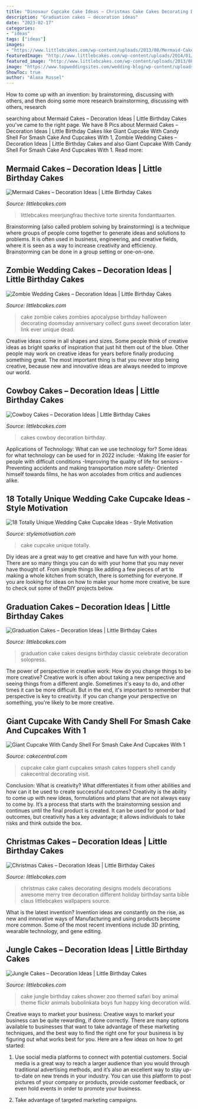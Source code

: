 ```yaml
---
title: "Dinosaur Cupcake Cake Ideas ~ Christmas Cake Cakes Decorating Designs Models Decorations Awesome Merry Tree Decoration Different Holiday Birthday Santa Bible Claus Littlebcakes Wallpapers Source"
description: "Graduation cakes – decoration ideas"
date: "2023-02-17"
categories:
- "ideas"
tags: ["ideas"]
images:
- "https://www.littlebcakes.com/wp-content/uploads/2013/08/Mermaid-Cakes.jpg"
featuredImage: "http://www.littlebcakes.com/wp-content/uploads/2014/01/Jungle-Cakes.jpg"
featured_image: "http://www.littlebcakes.com/wp-content/uploads/2013/08/Graduation-Cake-Pics.jpg"
image: "https://www.topweddingsites.com/wedding-blog/wp-content/uploads/2014/03/2c204a71e445245aa8949d6e96ba9a89.jpg"
ShowToc: true
author: "Alana Russel"
---
```



How to come up with an invention: by brainstorming, discussing with others, and then doing some more research
brainstorming, discussing with others, research

	

		
searching about Mermaid Cakes – Decoration Ideas | Little Birthday Cakes you've came to the right page. We have 8 Pics about Mermaid Cakes – Decoration Ideas | Little Birthday Cakes like Giant Cupcake With Candy Shell For Smash Cake And Cupcakes With 1, Zombie Wedding Cakes – Decoration Ideas | Little Birthday Cakes and also Giant Cupcake With Candy Shell For Smash Cake And Cupcakes With 1. Read more:
		
    
## Mermaid Cakes – Decoration Ideas | Little Birthday Cakes

<img loading=lazy src="https://www.littlebcakes.com/wp-content/uploads/2013/08/Mermaid-Cakes.jpg" onerror="this.onerror=null;this.src='https://tse2.mm.bing.net/th?id=OIP.Q0oSX9LkHlPj5b2IiLa0FwHaNI&amp;pid=15.1';" alt="Mermaid Cakes – Decoration Ideas | Little Birthday Cakes">

_Source: littlebcakes.com_

>littlebcakes meerjungfrau thechive torte sirenita fondanttaarten. 

	

Brainstorming (also called problem solving by brainstorming) is a technique where groups of people come together to generate ideas and solutions to problems. It is often used in business, engineering, and creative fields, where it is seen as a way to increase creativity and efficiency. Brainstorming can be done in a group setting or one-on-one.

    
## Zombie Wedding Cakes – Decoration Ideas | Little Birthday Cakes

<img loading=lazy src="http://www.littlebcakes.com/wp-content/uploads/2014/05/Zombie-Wedding-Cake-Pictures.jpg" onerror="this.onerror=null;this.src='https://tse3.mm.bing.net/th?id=OIP.CVeafeXd66EFrYA4y4piSwHaLH&amp;pid=15.1';" alt="Zombie Wedding Cakes – Decoration Ideas | Little Birthday Cakes">

_Source: littlebcakes.com_

>cake zombie cakes zombies apocalypse birthday halloween decorating doomsday anniversary collect guns sweet decoration later link ever unique dead. 

	

Creative ideas come in all shapes and sizes. Some people think of creative ideas as bright sparks of inspiration that just hit them out of the blue. Other people may work on creative ideas for years before finally producing something great. The most important thing is that you never stop being creative, because new and innovative ideas are always needed to improve our world.

    
## Cowboy Cakes – Decoration Ideas | Little Birthday Cakes

<img loading=lazy src="https://www.littlebcakes.com/wp-content/uploads/2014/02/Cowboy-Wedding-Cakes.jpg" onerror="this.onerror=null;this.src='https://tse4.mm.bing.net/th?id=OIP.OA0mNdhMvr2LFDIbD5nAIQHaMX&amp;pid=15.1';" alt="Cowboy Cakes – Decoration Ideas | Little Birthday Cakes">

_Source: littlebcakes.com_

>cakes cowboy decoration birthday. 

	

Applications of Technology: What can we use technology for?
Some ideas for what technology can be used for in 2022 include: 
-Making life easier for people with difficult conditions 
-Improving the quality of life for seniors 
-Preventing accidents and making transportation more safety- Oriented himself towards films, he has won accolades from critics and audiences alike.

    
## 18 Totally Unique Wedding Cake Cupcake Ideas - Style Motivation

<img loading=lazy src="https://www.topweddingsites.com/wedding-blog/wp-content/uploads/2014/03/2c204a71e445245aa8949d6e96ba9a89.jpg" onerror="this.onerror=null;this.src='https://tse4.mm.bing.net/th?id=OIP.v2GHt9D-L8xcm5uzNOQz6gAAAA&amp;pid=15.1';" alt="18 Totally Unique Wedding Cake Cupcake Ideas - Style Motivation">

_Source: stylemotivation.com_

>cake cupcake unique totally. 

	

Diy ideas are a great way to get creative and have fun with your home. There are so many things you can do with your home that you may never have thought of. From simple things like adding a few pieces of art to making a whole kitchen from scratch, there is something for everyone. If you are looking for ideas on how to make your home more creative, be sure to check out some of theDIY projects below.

    
## Graduation Cakes – Decoration Ideas | Little Birthday Cakes

<img loading=lazy src="http://www.littlebcakes.com/wp-content/uploads/2013/08/Graduation-Cake-Pics.jpg" onerror="this.onerror=null;this.src='https://tse4.mm.bing.net/th?id=OIP.FzF5xyvvONHBAF88429-cgHaJ4&amp;pid=15.1';" alt="Graduation Cakes – Decoration Ideas | Little Birthday Cakes">

_Source: littlebcakes.com_

>graduation cake cakes designs birthday classic celebrate decoration solopress. 

	

The power of perspective in creative work: How do you change things to be more creative?
Creative work is often about taking a new perspective and seeing things from a different angle. Sometimes it's easy to do, and other times it can be more difficult. But in the end, it's important to remember that perspective is key to creativity. If you can change your perspective on something, you're likely to be more creative.

    
## Giant Cupcake With Candy Shell For Smash Cake And Cupcakes With 1

<img loading=lazy src="https://cdn001.cakecentral.com/gallery/2015/03/900_826685qu5X_giant-cupcake-with-candy-shell-for-smash-cake-and-cupcakes-with-1-toppers.jpg" onerror="this.onerror=null;this.src='https://tse1.mm.bing.net/th?id=OIP.sMoRkpw0aTK-u8EzM6m9VAHaLI&amp;pid=15.1';" alt="Giant Cupcake With Candy Shell For Smash Cake And Cupcakes With 1">

_Source: cakecentral.com_

>cupcake cake giant cupcakes smash cakes toppers shell candy cakecentral decorating visit. 

	

Conclusion: What is creativity? What differentiates it from other abilities and how can it be used to create successful outcomes?
Creativity is the ability to come up with new ideas, formulations and plans that are not always easy to come by. It’s a process that starts with the brainstorming session and continues until the final product is created. It can be used for good or bad outcomes, but creativity has a key advantage; it allows individuals to take risks and think outside the box.

    
## Christmas Cakes – Decoration Ideas | Little Birthday Cakes

<img loading=lazy src="http://www.littlebcakes.com/wp-content/uploads/2014/02/Christmas-Cake-Ideas-1024x936.jpg" onerror="this.onerror=null;this.src='https://tse3.mm.bing.net/th?id=OIP.q6FWFYU8k1tmgy_gy14ptAHaGx&amp;pid=15.1';" alt="Christmas Cakes – Decoration Ideas | Little Birthday Cakes">

_Source: littlebcakes.com_

>christmas cake cakes decorating designs models decorations awesome merry tree decoration different holiday birthday santa bible claus littlebcakes wallpapers source. 

	

What is the latest invention?
Invention ideas are constantly on the rise, as new and innovative ways of Manufacturing and using products become more common. Some of the most recent inventions include 3D printing, wearable technology, and gene editing.

    
## Jungle Cakes – Decoration Ideas | Little Birthday Cakes

<img loading=lazy src="http://www.littlebcakes.com/wp-content/uploads/2014/01/Jungle-Cakes.jpg" onerror="this.onerror=null;this.src='https://tse1.mm.bing.net/th?id=OIP.XjsE-6s-_lLIZiy3qHm-ewHaJ4&amp;pid=15.1';" alt="Jungle Cakes – Decoration Ideas | Little Birthday Cakes">

_Source: littlebcakes.com_

>cake jungle birthday cakes shower zoo themed safari boy animal theme flickr animals bubolinkata boys fun happy king decoration wild. 

	

Creative ways to market your business:
Creative ways to market your business can be quite rewarding, if done correctly. There are many options available to businesses that want to take advantage of these marketing techniques, and the best way to find the right one for your business is by figuring out what works best for you. Here are a few ideas on how to get started: 
1. Use social media platforms to connect with potential customers. Social media is a great way to reach a larger audience than you would through traditional advertising methods, and it’s also an excellent way to stay up-to-date on new trends in your industry. You can use this platform to post pictures of your company or products, provide customer feedback, or even hold events in order to promote your business. 

2. Take advantage of targeted marketing campaigns.

